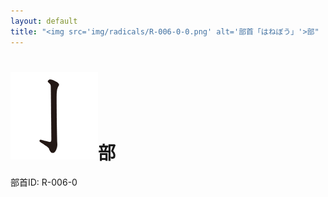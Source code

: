 ```yaml
---
layout: default
title: "<img src='img/radicals/R-006-0-0.png' alt='部首「はねぼう」'>部"  # glyphをタイトルに使用
---
```


# <img src='img/radicals/R-006-0-0.png' alt='部首「はねぼう」'>部
部首ID: R-006-0
